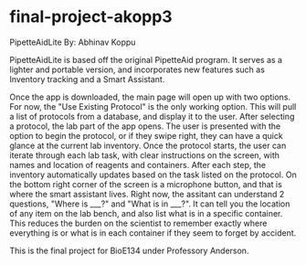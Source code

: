 # final-project-akopp3

PipetteAidLite
By: Abhinav Koppu

PipetteAidLite is based off the original PipetteAid program. It serves as a lighter and portable version, and incorporates new features such as Inventory tracking and a Smart Assistant. 

Once the app is downloaded, the main page will open up with two options. For now, the "Use Existing Protocol" is the only working option. This will pull a list of protocols from a database, and display it to the user. After selecting a protocol, the lab part of the app opens. The user is presented with the option to begin the protocol, or if they swipe right, they can have a quick glance at the current lab inventory. Once the protocol starts, the user can iterate through each lab task, with clear instructions on the screen, with names and location of reagents and containers. After each step, the inventory automatically updates based on the task listed on the protocol. On the bottom right corner of the screen is a microphone button, and that is where the smart assistant lives. Right now, the assitant can understand 2 questions, "Where is ___?" and "What is in ___?". It can tell you the location of any item on the lab bench, and also list what is in a specific container. This reduces the burden on the scientist to remember exactly where everything is or what is in each container if they seem to forget by accident. 

This is the final project for BioE134 under Professory Anderson. 
